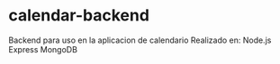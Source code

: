 # calendar-backend

Backend para uso en la aplicacion de calendario
Realizado en: 
Node.js 
Express 
MongoDB

